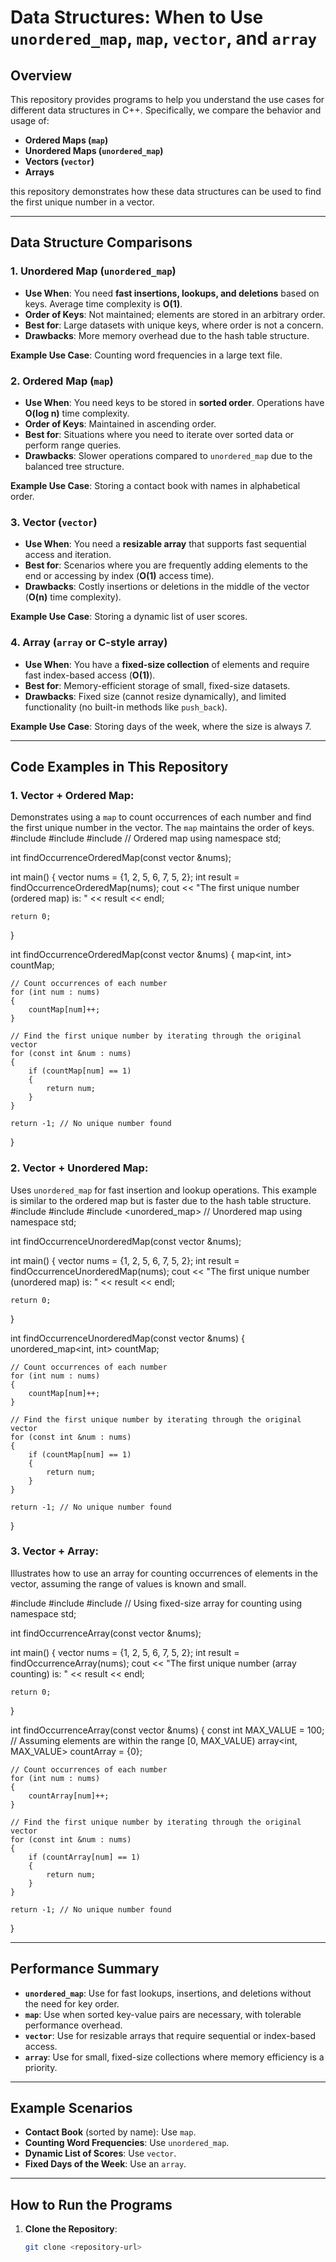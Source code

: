 # Data Structures: When to Use `unordered_map`, `map`, `vector`, and `array`

## Overview
This repository provides programs to help you understand the use cases for different data structures in C++. Specifically, we compare the behavior and usage of:
- **Ordered Maps (`map`)**
- **Unordered Maps (`unordered_map`)**
- **Vectors (`vector`)**
- **Arrays**

 this repository demonstrates how these data structures can be used to find the first unique number in a vector.

---

## Data Structure Comparisons

### 1. **Unordered Map (`unordered_map`)**
- **Use When**: You need **fast insertions, lookups, and deletions** based on keys. Average time complexity is **O(1)**.
- **Order of Keys**: Not maintained; elements are stored in an arbitrary order.
- **Best for**: Large datasets with unique keys, where order is not a concern.
- **Drawbacks**: More memory overhead due to the hash table structure.

**Example Use Case**: Counting word frequencies in a large text file.

### 2. **Ordered Map (`map`)**
- **Use When**: You need keys to be stored in **sorted order**. Operations have **O(log n)** time complexity.
- **Order of Keys**: Maintained in ascending order.
- **Best for**: Situations where you need to iterate over sorted data or perform range queries.
- **Drawbacks**: Slower operations compared to `unordered_map` due to the balanced tree structure.

**Example Use Case**: Storing a contact book with names in alphabetical order.

### 3. **Vector (`vector`)**
- **Use When**: You need a **resizable array** that supports fast sequential access and iteration.
- **Best for**: Scenarios where you are frequently adding elements to the end or accessing by index (**O(1)** access time).
- **Drawbacks**: Costly insertions or deletions in the middle of the vector (**O(n)** time complexity).

**Example Use Case**: Storing a dynamic list of user scores.

### 4. **Array (`array` or C-style array)**
- **Use When**: You have a **fixed-size collection** of elements and require fast index-based access (**O(1)**).
- **Best for**: Memory-efficient storage of small, fixed-size datasets.
- **Drawbacks**: Fixed size (cannot resize dynamically), and limited functionality (no built-in methods like `push_back`).

**Example Use Case**: Storing days of the week, where the size is always 7.

---

## Code Examples in This Repository

### 1. **Vector + Ordered Map**: 
   Demonstrates using a `map` to count occurrences of each number and find the first unique number in the vector. The `map` maintains the order of keys.
   #include <iostream>
#include <vector>
#include <map> // Ordered map
using namespace std;

int findOccurrenceOrderedMap(const vector<int> &nums);

int main()
{
    vector<int> nums = {1, 2, 5, 6, 7, 5, 2};
    int result = findOccurrenceOrderedMap(nums);
    cout << "The first unique number (ordered map) is: " << result << endl;

    return 0;
}

int findOccurrenceOrderedMap(const vector<int> &nums)
{
    map<int, int> countMap;

    // Count occurrences of each number
    for (int num : nums)
    {
        countMap[num]++;
    }

    // Find the first unique number by iterating through the original vector
    for (const int &num : nums)
    {
        if (countMap[num] == 1)
        {
            return num;
        }
    }

    return -1; // No unique number found
}


### 2. **Vector + Unordered Map**:
   Uses `unordered_map` for fast insertion and lookup operations. This example is similar to the ordered map but is faster due to the hash table structure.
   #include <iostream>
#include <vector>
#include <unordered_map> // Unordered map
using namespace std;

int findOccurrenceUnorderedMap(const vector<int> &nums);

int main()
{
    vector<int> nums = {1, 2, 5, 6, 7, 5, 2};
    int result = findOccurrenceUnorderedMap(nums);
    cout << "The first unique number (unordered map) is: " << result << endl;

    return 0;
}

int findOccurrenceUnorderedMap(const vector<int> &nums)
{
    unordered_map<int, int> countMap;

    // Count occurrences of each number
    for (int num : nums)
    {
        countMap[num]++;
    }

    // Find the first unique number by iterating through the original vector
    for (const int &num : nums)
    {
        if (countMap[num] == 1)
        {
            return num;
        }
    }

    return -1; // No unique number found
}


### 3. **Vector + Array**:
   Illustrates how to use an array for counting occurrences of elements in the vector, assuming the range of values is known and small.
   
#include <iostream>
#include <vector>
#include <array> // Using fixed-size array for counting
using namespace std;

int findOccurrenceArray(const vector<int> &nums);

int main()
{
    vector<int> nums = {1, 2, 5, 6, 7, 5, 2};
    int result = findOccurrenceArray(nums);
    cout << "The first unique number (array counting) is: " << result << endl;

    return 0;
}

int findOccurrenceArray(const vector<int> &nums)
{
    const int MAX_VALUE = 100; // Assuming elements are within the range [0, MAX_VALUE)
    array<int, MAX_VALUE> countArray = {0};

    // Count occurrences of each number
    for (int num : nums)
    {
        countArray[num]++;
    }

    // Find the first unique number by iterating through the original vector
    for (const int &num : nums)
    {
        if (countArray[num] == 1)
        {
            return num;
        }
    }

    return -1; // No unique number found
}


---

## Performance Summary
- **`unordered_map`**: Use for fast lookups, insertions, and deletions without the need for key order.
- **`map`**: Use when sorted key-value pairs are necessary, with tolerable performance overhead.
- **`vector`**: Use for resizable arrays that require sequential or index-based access.
- **`array`**: Use for small, fixed-size collections where memory efficiency is a priority.

---

## Example Scenarios
- **Contact Book** (sorted by name): Use `map`.
- **Counting Word Frequencies**: Use `unordered_map`.
- **Dynamic List of Scores**: Use `vector`.
- **Fixed Days of the Week**: Use an `array`.

---

## How to Run the Programs
1. **Clone the Repository**:
   ```bash
   git clone <repository-url>
